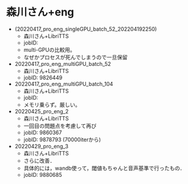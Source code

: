 # 森川さん+eng
- (20220417_pro_eng_singleGPU_batch_52_202204192250)
    - 森川さん+LibriTTS  
    - jobID: 
    - multi-GPUの比較用。
    - なぜかプロセスが死んでしまうので一旦保留
- 20220417_pro_eng_multiGPU_batch_52
    - 森川さん+LibriTTS  
    - jobID: 9826449
- 20220417_pro_eng_multiGPU_batch_104
    - 森川さん+LibriTTS  
    - jobID: 
    - メモリ乗らず。厳しい。
- 20220425_pro_eng_2
    - 森川さん+LibriTTS  
    - 一回目の問題点を考慮して再び
    - jobID: 9860367
    - jobID: 9878793 (70000iterから)
- 20220429_pro_eng_3
    - 森川さん+LibriTTS
    - さらに改善．
    - 具体的には，wandb使って，閾値もちゃんと音声基準で行ったもの．
    - jobID: 9880685

